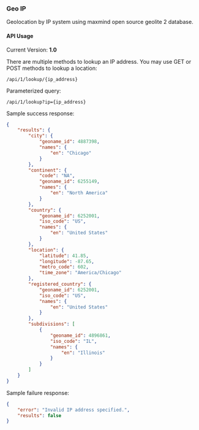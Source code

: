 ### Geo IP
Geolocation by IP system using maxmind open source geolite 2 database.

#### API Usage

Current Version: **1.0**

There are multiple methods to lookup an IP address. You may use GET or POST methods to lookup a location:

`/api/1/lookup/{ip_address}`

Parameterized query:

`/api/1/lookup?ip={ip_address}`

Sample success response:

```json
{
    "results": {
        "city": {
            "geoname_id": 4887398,
            "names": {
                "en": "Chicago"
            }
        },
        "continent": {
            "code": "NA",
            "geoname_id": 6255149,
            "names": {
                "en": "North America"
            }
        },
        "country": {
            "geoname_id": 6252001,
            "iso_code": "US",
            "names": {
                "en": "United States"
            }
        },
        "location": {
            "latitude": 41.85,
            "longitude": -87.65,
            "metro_code": 602,
            "time_zone": "America/Chicago"
        },
        "registered_country": {
            "geoname_id": 6252001,
            "iso_code": "US",
            "names": {
                "en": "United States"
            }
        },
        "subdivisions": [
            {
                "geoname_id": 4896861,
                "iso_code": "IL",
                "names": {
                    "en": "Illinois"
                }
            }
        ]
    }
}
```

Sample failure response:

```json
{
    "error": "Invalid IP address specified.",
    "results": false
}
```

